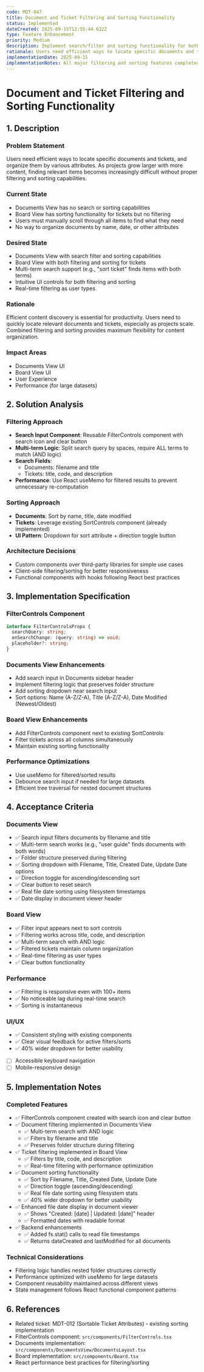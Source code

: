 ```yaml
---
code: MDT-047
title: Document and Ticket Filtering and Sorting Functionality
status: Implemented
dateCreated: 2025-09-15T12:55:44.622Z
type: Feature Enhancement
priority: Medium
description: Implement search/filter and sorting functionality for both Documents View and Board View to help users quickly find and organize relevant documents and tickets
rationale: Users need efficient ways to locate specific documents and tickets, especially as projects grow larger with more content
implementationDate: 2025-09-15
implementationNotes: All major filtering and sorting features completed including real file date sorting and document viewer date display
---
```


# Document and Ticket Filtering and Sorting Functionality

## 1. Description

### Problem Statement
Users need efficient ways to locate specific documents and tickets, and organize them by various attributes. As projects grow larger with more content, finding relevant items becomes increasingly difficult without proper filtering and sorting capabilities.

### Current State
- Documents View has no search or sorting capabilities
- Board View has sorting functionality for tickets but no filtering
- Users must manually scroll through all items to find what they need
- No way to organize documents by name, date, or other attributes

### Desired State
- Documents View with search filter and sorting capabilities
- Board View with both filtering and sorting for tickets
- Multi-term search support (e.g., "sort ticket" finds items with both terms)
- Intuitive UI controls for both filtering and sorting
- Real-time filtering as user types

### Rationale
Efficient content discovery is essential for productivity. Users need to quickly locate relevant documents and tickets, especially as projects scale. Combined filtering and sorting provides maximum flexibility for content organization.

### Impact Areas
- Documents View UI
- Board View UI
- User Experience
- Performance (for large datasets)

## 2. Solution Analysis

### Filtering Approach
- **Search Input Component**: Reusable FilterControls component with search icon and clear button
- **Multi-term Logic**: Split search query by spaces, require ALL terms to match (AND logic)
- **Search Fields**:
  - Documents: filename and title
  - Tickets: title, code, and description
- **Performance**: Use React useMemo for filtered results to prevent unnecessary re-computation

### Sorting Approach
- **Documents**: Sort by name, title, date modified
- **Tickets**: Leverage existing SortControls component (already implemented)
- **UI Pattern**: Dropdown for sort attribute + direction toggle button

### Architecture Decisions
- Custom components over third-party libraries for simple use cases
- Client-side filtering/sorting for better responsiveness
- Functional components with hooks following React best practices

## 3. Implementation Specification

### FilterControls Component
```typescript
interface FilterControlsProps {
  searchQuery: string;
  onSearchChange: (query: string) => void;
  placeholder?: string;
}
```

### Documents View Enhancements
- Add search input in Documents sidebar header
- Implement filtering logic that preserves folder structure
- Add sorting dropdown near search input
- Sort options: Name (A-Z/Z-A), Title (A-Z/Z-A), Date Modified (Newest/Oldest)

### Board View Enhancements
- Add FilterControls component next to existing SortControls
- Filter tickets across all columns simultaneously
- Maintain existing sorting functionality

### Performance Optimizations
- Use useMemo for filtered/sorted results
- Debounce search input if needed for large datasets
- Efficient tree traversal for nested document structures

## 4. Acceptance Criteria

### Documents View
- ✅ Search input filters documents by filename and title
- ✅ Multi-term search works (e.g., "user guide" finds documents with both words)
- ✅ Folder structure preserved during filtering
- ✅ Sorting dropdown with Filename, Title, Created Date, Update Date options
- ✅ Direction toggle for ascending/descending sort
- ✅ Clear button to reset search
- ✅ Real file date sorting using filesystem timestamps
- ✅ Date display in document viewer header

### Board View
- ✅ Filter input appears next to sort controls
- ✅ Filtering works across title, code, and description
- ✅ Multi-term search with AND logic
- ✅ Filtered tickets maintain column organization
- ✅ Real-time filtering as user types
- ✅ Clear button functionality

### Performance
- ✅ Filtering is responsive even with 100+ items
- ✅ No noticeable lag during real-time search
- ✅ Sorting is instantaneous

### UI/UX
- ✅ Consistent styling with existing components
- ✅ Clear visual feedback for active filters/sorts
- ✅ 40% wider dropdown for better usability
- [ ] Accessible keyboard navigation
- [ ] Mobile-responsive design

## 5. Implementation Notes

### Completed Features
- ✅ FilterControls component created with search icon and clear button
- ✅ Document filtering implemented in Documents View
  - ✅ Multi-term search with AND logic
  - ✅ Filters by filename and title
  - ✅ Preserves folder structure during filtering
- ✅ Ticket filtering implemented in Board View
  - ✅ Filters by title, code, and description
  - ✅ Real-time filtering with performance optimization
- ✅ Document sorting functionality
  - ✅ Sort by Filename, Title, Created Date, Update Date
  - ✅ Direction toggle (ascending/descending)
  - ✅ Real file date sorting using filesystem stats
  - ✅ 40% wider dropdown for better usability
- ✅ Enhanced file date display in document viewer
  - ✅ Shows "Created: [date] | Updated: [date]" header
  - ✅ Formatted dates with readable format
- ✅ Backend enhancements
  - ✅ Added fs.stat() calls to read file timestamps
  - ✅ Returns dateCreated and lastModified for all documents

### Technical Considerations
- Filtering logic handles nested folder structures correctly
- Performance optimized with useMemo for large datasets
- Component reusability maintained across different views
- State management follows React functional component patterns

## 6. References
- Related ticket: MDT-012 (Sortable Ticket Attributes) - existing sorting implementation
- FilterControls component: `src/components/FilterControls.tsx`
- Documents implementation: `src/components/DocumentsView/DocumentsLayout.tsx`
- Board implementation: `src/components/Board.tsx`
- React performance best practices for filtering/sorting